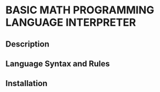 # BASIC MATH PROGRAMMING LANGUAGE INTERPRETER

Description
---


Language Syntax and Rules
---


Installation
---

